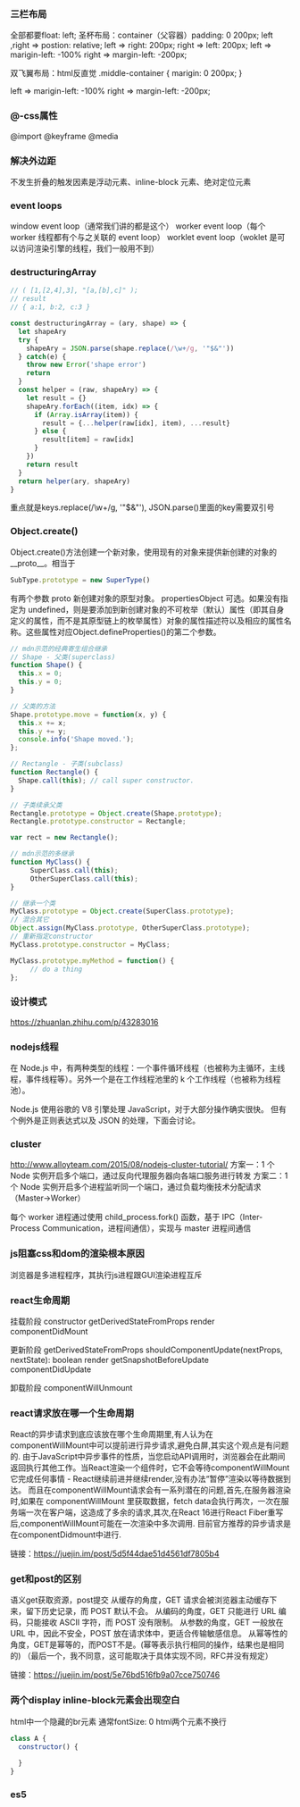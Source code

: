 ### 三栏布局
<!--  https://www.jianshu.com/p/81ef7e7094e8 -->
全部都要float: left;
圣杯布局：container（父容器）padding: 0 200px;
left ,right => postion: relative;
left => right: 200px;
right => left: 200px;
left => marigin-left: -100%
right => margin-left: -200px;

双飞翼布局：html反直觉 .middle-container {
  marigin: 0 200px;
}

left => marigin-left: -100%
right => margin-left: -200px;

### @-css属性
@import @keyframe @media

### 解决外边距
不发生折叠的触发因素是浮动元素、inline-block 元素、绝对定位元素

### event loops
window event loop（通常我们讲的都是这个）
worker event loop（每个 worker 线程都有个与之关联的 event loop）
worklet event loop（woklet 是可以访问渲染引擎的线程，我们一般用不到）

### destructuringArray
```js
// ( [1,[2,4],3], "[a,[b],c]" );
// result
// { a:1, b:2, c:3 }
```
```javascript
const destructuringArray = (ary, shape) => {
  let shapeAry
  try {
    shapeAry = JSON.parse(shape.replace(/\w+/g, '"$&"'))
  } catch(e) {
    throw new Error('shape error')
    return 
  }
  const helper = (raw, shapeAry) => {
    let result = {}
    shapeAry.forEach((item, idx) => {
      if (Array.isArray(item)) {
        result = {...helper(raw[idx], item), ...result}
      } else {
        result[item] = raw[idx]
      }
    })
    return result
  }
  return helper(ary, shapeAry)
}
```
重点就是keys.replace(/\w+/g, '"$&"'), JSON.parse()里面的key需要双引号

### Object.create()
Object.create()方法创建一个新对象，使用现有的对象来提供新创建的对象的__proto__。相当于
```js
SubType.prototype = new SuperType()
```
有两个参数
proto
新创建对象的原型对象。
propertiesObject
可选。如果没有指定为 undefined，则是要添加到新创建对象的不可枚举（默认）属性（即其自身定义的属性，而不是其原型链上的枚举属性）对象的属性描述符以及相应的属性名称。这些属性对应Object.defineProperties()的第二个参数。
```js
// mdn示范的经典寄生组合继承
// Shape - 父类(superclass)
function Shape() {
  this.x = 0;
  this.y = 0;
}

// 父类的方法
Shape.prototype.move = function(x, y) {
  this.x += x;
  this.y += y;
  console.info('Shape moved.');
};

// Rectangle - 子类(subclass)
function Rectangle() {
  Shape.call(this); // call super constructor.
}

// 子类续承父类
Rectangle.prototype = Object.create(Shape.prototype);
Rectangle.prototype.constructor = Rectangle;

var rect = new Rectangle();
```
```js
// mdn示范的多继承
function MyClass() {
     SuperClass.call(this);
     OtherSuperClass.call(this);
}

// 继承一个类
MyClass.prototype = Object.create(SuperClass.prototype);
// 混合其它
Object.assign(MyClass.prototype, OtherSuperClass.prototype);
// 重新指定constructor
MyClass.prototype.constructor = MyClass;

MyClass.prototype.myMethod = function() {
     // do a thing
};
```

### 设计模式

https://zhuanlan.zhihu.com/p/43283016

### nodejs线程
在 Node.js 中，有两种类型的线程：一个事件循环线程（也被称为主循环，主线程，事件线程等）。另外一个是在工作线程池里的 k 个工作线程（也被称为线程池）。

Node.js 使用谷歌的 V8 引擎处理 JavaScript，对于大部分操作确实很快。 但有个例外是正则表达式以及 JSON 的处理，下面会讨论。

### cluster
http://www.alloyteam.com/2015/08/nodejs-cluster-tutorial/
方案一：1 个 Node 实例开启多个端口，通过反向代理服务器向各端口服务进行转发
方案二：1 个 Node 实例开启多个进程监听同一个端口，通过负载均衡技术分配请求（Master->Worker）

每个 worker 进程通过使用 child_process.fork() 函数，基于 IPC（Inter-Process Communication，进程间通信），实现与 master 进程间通信

### js阻塞css和dom的渲染根本原因
浏览器是多进程程序，其执行js进程跟GUI渲染进程互斥 

### react生命周期
挂载阶段
constructor
getDerivedStateFromProps
render
componentDidMount

更新阶段
getDerivedStateFromProps
shouldComponentUpdate(nextProps, nextState): boolean
render
getSnapshotBeforeUpdate
componentDidUpdate

卸载阶段
componentWillUnmount

### react请求放在哪一个生命周期
React的异步请求到底应该放在哪个生命周期里,有人认为在componentWillMount中可以提前进行异步请求,避免白屏,其实这个观点是有问题的.
由于JavaScript中异步事件的性质，当您启动API调用时，浏览器会在此期间返回执行其他工作。当React渲染一个组件时，它不会等待componentWillMount它完成任何事情 - React继续前进并继续render,没有办法“暂停”渲染以等待数据到达。
而且在componentWillMount请求会有一系列潜在的问题,首先,在服务器渲染时,如果在 componentWillMount 里获取数据，fetch data会执行两次，一次在服务端一次在客户端，这造成了多余的请求,其次,在React 16进行React Fiber重写后,componentWillMount可能在一次渲染中多次调用.
目前官方推荐的异步请求是在componentDidmount中进行.

链接：https://juejin.im/post/5d5f44dae51d4561df7805b4

### get和post的区别
语义get获取资源，post提交
从缓存的角度，GET 请求会被浏览器主动缓存下来，留下历史记录，而 POST 默认不会。
从编码的角度，GET 只能进行 URL 编码，只能接收 ASCII 字符，而 POST 没有限制。
从参数的角度，GET 一般放在 URL 中，因此不安全，POST 放在请求体中，更适合传输敏感信息。
从幂等性的角度，GET是幂等的，而POST不是。(幂等表示执行相同的操作，结果也是相同的)
（最后一个，我不同意，这可能取决于具体实现不同，RFC并没有规定）

链接：https://juejin.im/post/5e76bd516fb9a07cce750746

### 两个display inline-block元素会出现空白
html中一个隐藏的br元素
通常fontSize: 0
html两个元素不换行

```js
class A {
  constructor() {
    
  }
}
```

### es5